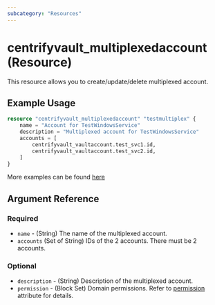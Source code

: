 ```yaml
---
subcategory: "Resources"
---
```


# centrifyvault_multiplexedaccount (Resource)

This resource allows you to create/update/delete multiplexed account.

## Example Usage

```terraform
resource "centrifyvault_multiplexedaccount" "testmultiplex" {
    name = "Account for TestWindowsService"
    description = "Multiplexed account for TestWindowsService"
    accounts = [
        centrifyvault_vaultaccount.test_svc1.id,
        centrifyvault_vaultaccount.test_svc2.id,
    ]
}
```

More examples can be found [here](https://github.com/marcozj/terraform-provider-centrifyvault/tree/main/examples/centrifyvault_service)

## Argument Reference

### Required

- `name` - (String) The name of the multiplexed account.
- `accounts` (Set of String) IDs of the 2 accounts. There must be 2 accounts.

### Optional

- `description` - (String) Description of the multiplexed account.
- `permission` - (Block Set) Domain permissions. Refer to [permission](./attribute_permission.md) attribute for details.

